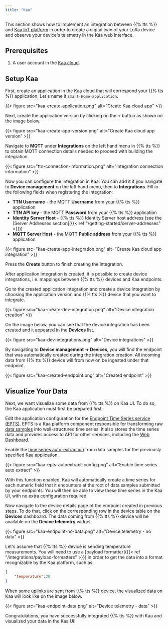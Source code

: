 ```yaml
---
title: "Kaa"
---
```


This section shows how to implement an integration between {{% tts %}} and [Kaa IoT platform](https://www.kaaiot.com/) in order to create a digital twin of your LoRa device and observe your device's telemetry in the Kaa web interface.

## Prerequisites

1. A user account in the [Kaa cloud](https://cloud.kaaiot.com/login).

## Setup Kaa

First, create an application in the Kaa cloud that will correspond your {{% tts %}} application. Let's name it `smart-home-application`.

{{< figure src="kaa-create-application.png" alt="Create Kaa cloud app" >}}

Next, create the application version by clicking on the **+** button as shown on the image below.

{{< figure src="kaa-create-app-version.png" alt="Create Kaa cloud app version" >}}

Navigate to **MQTT** under **Integrations** on the left hand menu in {{% tts %}} to obtain MQTT connection details needed to proceed with building the integration.

{{< figure src="ttn-connection-information.png" alt="Integration connection information" >}}

Now you can configure the integration in Kaa. You can add it if you navigate to **Device management** on the left hand menu, then to **Integrations**. Fill in the following fields when registering the integration:

- **TTN Username** - the MQTT **Username** from your {{% tts %}} application
- **TTN API key** - the MQTT **Password** from your {{% tts %}} application
- **Identity Server Host** - {{% tts %}} Identity Server host address (see the [Server Addresses section]({{< ref "/getting-started/server-addresses" >}}))
- **MQTT Server Host** - the MQTT **Public address** from your {{% tts %}} application

{{< figure src="kaa-create-app-integration.png" alt="Create Kaa cloud app integration" >}}

Press the **Create** button to finish creating the integration.

After application integration is created, it is possible to create device integrations, i.e. mappings between {{% tts %}} devices and Kaa endpoints.

Go to the created application integration and create a device integration by choosing the application version and {{% tts %}} device that you want to integrate.

{{< figure src="kaa-create-dev-integration.png" alt="Device integration creation" >}}

On the image below, you can see that the device integration has been created and it appeared in the **Devices** list.

{{< figure src="kaa-dev-integrations.png" alt="Device integrations" >}}

By navigating to **Device management &#8594; Devices**, you will find the endpoint that was automatically created during the integration creation. All incoming data from {{% tts %}} device will from now on be ingested under that endpoint.

{{< figure src="kaa-created-endpoint.png" alt="Created endpoint" >}}

## Visualize Your Data

Next, we want visualize some data from {{% tts %}} on Kaa UI. To do so, the Kaa application must first be prepared first.

Edit the application configuration for the [Endpoint Time Series service (EPTS)][EPTS]. EPTS is a Kaa platform component responsible for transforming raw [data samples][data-sample] into well-structured time series. It also stores the time series data and provides access to API for other services, including the [Web Dashboard][WD].

Enable the [time series auto-extraction][EPTS time series auto extraction] from data samples for the previously specified Kaa application.

{{< figure src="kaa-epts-autoextract-config.png" alt="Enable time series auto extract" >}}

With this function enabled, Kaa will automatically create a time series for each numeric field that it encounters at the root of data samples submitted by your endpoints.
You will then be able to view these time series in the Kaa UI, with no extra configuration required.

Now navigate to the device details page of the endpoint created in previous steps. To do that, click on the corresponding row in the device table on the **Devices** dashboard. The data coming from {{% tts %}} device will be available on the **Device telemetry** widget.

{{< figure src="kaa-endpoint-no-data.png" alt="Device telemetry - no data" >}}

Let's assume that {{% tts %}} device is sending temperature measurements. You will need to use a [payload formatter]({{< ref "/integrations/payload-formatters" >}}) in order to get the data into a format recognizable by the Kaa platform, such as:

```json
{
    "temperature":20
}
```

When some uplinks are sent from {{% tts %}} device, the visualized data on Kaa will look like on the image below.

{{< figure src="kaa-endpoint-data.png" alt="Device telemetry - data" >}}

Congratulations, you have successfully integrated {{% tts %}} with Kaa and visualized your data in the Kaa UI!

[the-things-network]: https://www.thethingsnetwork.org
[the-things-stack-community-edition]: https://www.thethingsindustries.com/docs/getting-started/console/#the-things-stack-community-edition
[the-things-stack-cloud-hosted]: https://www.thethingsindustries.com/docs/getting-started/cloud-hosted
[ttn-applications]: https://eu1.cloud.thethings.network/console/applications
[ttn-note-on-using-the-tenant-id]: https://www.thethingsindustries.com/docs/integrations/mqtt/#note-on-using-the-tenant-id
[ttn-api-key-creation]: https://www.thethingsindustries.com/docs/integrations/mqtt/#creating-an-api-key
[ttn-addresses-community]: https://www.thethingsindustries.com/docs/getting-started/ttn/addresses/#api-endpoints
[ttn-addresses-industries]: https://www.thethingsindustries.com/docs/getting-started/cloud-hosted/addresses/

[Kaa cloud]:                              https://cloud.kaaiot.com
[application]:                            https://docs.kaaiot.io/KAA/docs/current/Kaa-concepts/#applications-and-application-versions
[data-sample]:                            https://docs.kaaiot.io/KAA/docs/current/Kaa-concepts/#data-sample
[endpoint]:                               https://docs.kaaiot.io/KAA/docs/current/Kaa-concepts/#endpoints
[EPTS]:                                   https://docs.kaaiot.io/KAA/docs/current/Features/Data-collection/EPTS
[EPTS time series auto extraction]:       https://docs.kaaiot.io/KAA/docs/current/Features/Data-collection/EPTS/Configuration/#time-series-auto-extraction
[EPTS time series configuration]:         https://docs.kaaiot.io/KAA/docs/current/Features/Data-collection/EPTS/Configuration/#time-series-configuration
[WD]:                                     https://docs.kaaiot.io/KAA/docs/current/Features/Visualization/WD
